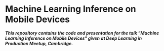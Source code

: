 # Machine Learning Inference on Mobile Devices

***This repository contains the code and presentation for the talk "Machine Learning Inference on Mobile Devices" given at Deep Learning in Production Meetup, Cambridge.***
